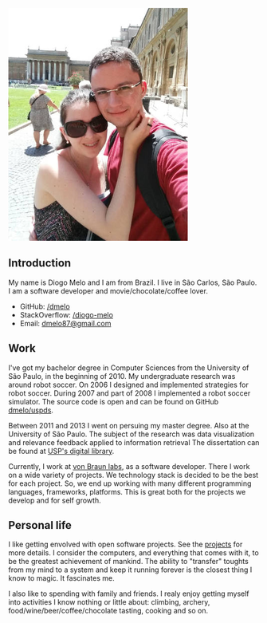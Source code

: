 

![Diogo Melo](assets/diogo.jpg)

Introduction
------------

My name is Diogo Melo and I am from Brazil. I live in São Carlos, São Paulo.
I am a software developer and movie/chocolate/coffee lover.

- GitHub:  [/dmelo](https://github.com/dmelo)
- StackOverflow: [/diogo-melo](http://stackoverflow.com/users/408195/diogo-melo)
- Email: [dmelo87@gmail.com](mailto:dmelo87@gmail.com)


Work
------

I've got my bachelor degree in Computer Sciences from the University of São
Paulo, in the beginning of 2010. My undergraduate research was around robot
soccer. On 2006 I designed and implemented strategies for robot soccer. During
2007 and part of 2008 I implemented a robot soccer simulator. The source code
is open and can be found on GitHub
[dmelo/uspds](https://github.com/dmelo/uspds.git).

Between 2011 and 2013 I went on persuing my master degree. Also at the
University of São Paulo. The subject of the research was data visualization and
relevance feedback applied to information retrieval The dissertation can be
found at
[USP's digital library](http://www.teses.usp.br/teses/disponiveis/55/55134/tde-10072014-143431/en.php).

Currently, I work at [von Braun labs](http://vonbraunlabs.com.br/), as a
software developer. There I work on a wide variety of projects. We technology
stack is decided to be the best for each project. So, we end up working with
many different programming languages, frameworks, platforms. This is great both
for the projects we develop and for self growth.


Personal life
-------------

I like getting envolved with open software projects. See the
[projects](projects) for more details. I consider the computers, 
and everything that comes with it, to be the greatest achievement of mankind.
The ability to "transfer" toughts from my mind to a system and keep it running
forever is the closest thing I know to magic. It fascinates me.

I also like to spending with family and friends. I realy enjoy getting myself
into activities I know nothing or little about: climbing, archery,
food/wine/beer/coffee/chocolate tasting, cooking and so on.

